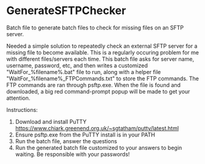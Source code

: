 # GenerateSFTPChecker
Batch file to generate batch files to check for missing files on an SFTP server.

Needed a simple solution to repeatedly check an external SFTP server for a missing file to become available. This is a regularly occuring problem for me with different files/servers each time. This batch file asks for server name, username, password, etc, and then writes a customized "WaitFor_%filename%.bat" file to run, along with a helper file "WaitFor_%filename%_FTPCommands.txt" to store the FTP commands. The FTP commands are ran through psftp.exe. When the file is found and downloaded, a big red command-prompt popup will be made to get your attention. 

Instructions:
1. Download and install PuTTY https://www.chiark.greenend.org.uk/~sgtatham/putty/latest.html
2. Ensure psftp.exe from the PuTTY install is in your PATH
3. Run the batch file, answer the questions
4. Run the generated batch file customized to your answers to begin waiting. Be responsible with your passwords!
